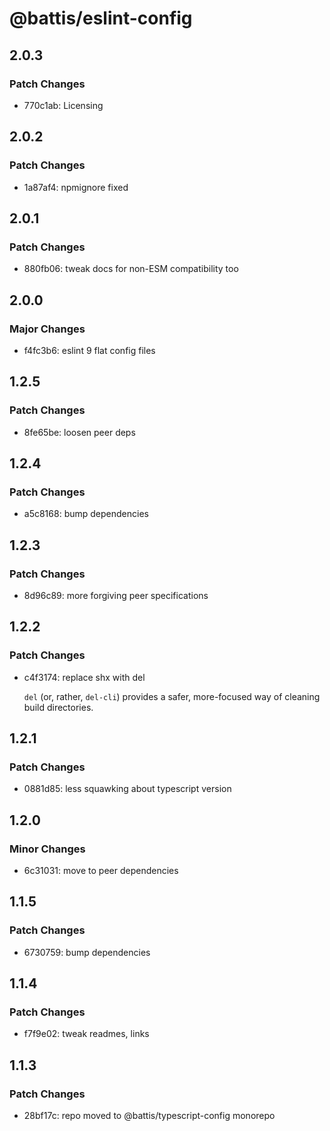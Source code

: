 # @battis/eslint-config

## 2.0.3

### Patch Changes

- 770c1ab: Licensing

## 2.0.2

### Patch Changes

- 1a87af4: npmignore fixed

## 2.0.1

### Patch Changes

- 880fb06: tweak docs for non-ESM compatibility too

## 2.0.0

### Major Changes

- f4fc3b6: eslint 9 flat config files

## 1.2.5

### Patch Changes

- 8fe65be: loosen peer deps

## 1.2.4

### Patch Changes

- a5c8168: bump dependencies

## 1.2.3

### Patch Changes

- 8d96c89: more forgiving peer specifications

## 1.2.2

### Patch Changes

- c4f3174: replace shx with del

  `del` (or, rather, `del-cli`) provides a safer, more-focused way of cleaning build directories.

## 1.2.1

### Patch Changes

- 0881d85: less squawking about typescript version

## 1.2.0

### Minor Changes

- 6c31031: move to peer dependencies

## 1.1.5

### Patch Changes

- 6730759: bump dependencies

## 1.1.4

### Patch Changes

- f7f9e02: tweak readmes, links

## 1.1.3

### Patch Changes

- 28bf17c: repo moved to @battis/typescript-config monorepo
